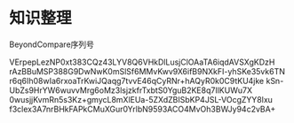 # 知识整理

BeyondCompare序列号

VErpepLezNP0xt383CQz43LYV8Q6VHkDlLusjClOAaTA6iqdAVSXgKDzH
rAzBBuMSP388G9DwNwK0mSlSf6MMvKwv9X6ifB9NXkFI-yhSKe35vk6TN
r6q6Ih08wIa6rxoaTrKwiJQaqg7tvvE46qCyRNr+hAQyR0k0C9tKU4jke
kSn-UbZs9HrYW6wuvvMrg6oMz3lsjzkfrTxbtS0YguB2KE8q7IlKUWu7X
0wusjjKvmRn5s3Kz+gmycL8mXlEUa-5ZXdZBISbKP4JSL-VOcgZYY8lxu
f3clex3A7nrBHkFAPkCMuXGur0YrlbN9593ACO4MvOh3BWJy94c2vBA+
